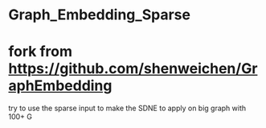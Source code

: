 # Graph_Embedding_Sparse
# fork from https://github.com/shenweichen/GraphEmbedding
try to use the sparse input to make the SDNE to apply on big graph with 100+ G 